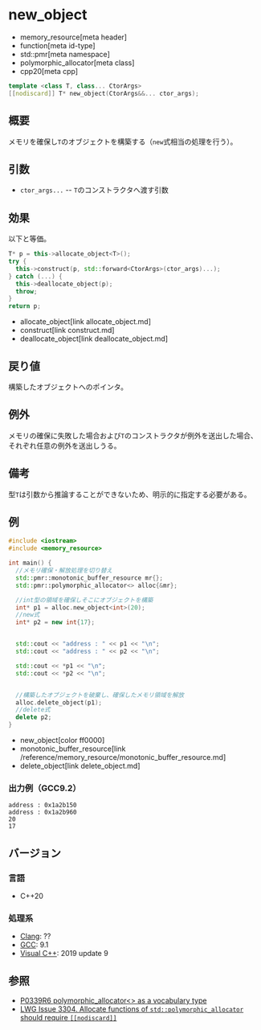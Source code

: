 # new_object
* memory_resource[meta header]
* function[meta id-type]
* std::pmr[meta namespace]
* polymorphic_allocator[meta class]
* cpp20[meta cpp]

```cpp
template <class T, class... CtorArgs>
[[nodiscard]] T* new_object(CtorArgs&&... ctor_args);
```

## 概要

メモリを確保し`T`のオブジェクトを構築する（`new`式相当の処理を行う）。

## 引数
- `ctor_args...` -- `T`のコンストラクタへ渡す引数

## 効果

以下と等価。

```cpp
T* p = this->allocate_object<T>();
try {
  this->construct(p, std::forward<CtorArgs>(ctor_args)...);
} catch (...) {
  this->deallocate_object(p);
  throw;
}
return p;
```
* allocate_object[link allocate_object.md]
* construct[link construct.md]
* deallocate_object[link deallocate_object.md]

## 戻り値
構築したオブジェクトへのポインタ。

## 例外
メモリの確保に失敗した場合および`T`のコンストラクタが例外を送出した場合、それぞれ任意の例外を送出しうる。

## 備考

型`T`は引数から推論することができないため、明示的に指定する必要がある。

## 例
```cpp example
#include <iostream>
#include <memory_resource>

int main() {
  //メモリ確保・解放処理を切り替え
  std::pmr::monotonic_buffer_resource mr{};
  std::pmr::polymorphic_allocator<> alloc{&mr};

  //int型の領域を確保しそこにオブジェクトを構築
  int* p1 = alloc.new_object<int>(20);
  //new式
  int* p2 = new int{17};


  std::cout << "address : " << p1 << "\n";
  std::cout << "address : " << p2 << "\n";

  std::cout << *p1 << "\n";
  std::cout << *p2 << "\n";


  //構築したオブジェクトを破棄し、確保したメモリ領域を解放
  alloc.delete_object(p1);
  //delete式
  delete p2;
}
```
* new_object[color ff0000]
* monotonic_buffer_resource[link /reference/memory_resource/monotonic_buffer_resource.md]
* delete_object[link delete_object.md]

### 出力例（GCC9.2）
```
address : 0x1a2b150
address : 0x1a2b960
20
17
```

## バージョン
### 言語
- C++20

### 処理系
- [Clang](/implementation.md#clang): ??
- [GCC](/implementation.md#gcc): 9.1
- [Visual C++](/implementation.md#visual_cpp): 2019 update 9

## 参照
- [P0339R6 polymorphic_allocator<> as a vocabulary type](http://www.open-std.org/jtc1/sc22/wg21/docs/papers/2019/p0339r6.pdf) 
- [LWG Issue 3304. Allocate functions of `std::polymorphic_allocator` should require `[[nodiscard]]`](https://wg21.cmeerw.net/lwg/issue3304)
